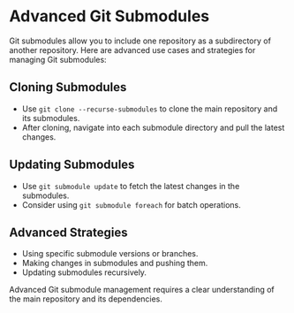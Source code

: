 # Advanced Git Submodules

Git submodules allow you to include one repository as a subdirectory of another repository. Here are advanced use cases and strategies for managing Git submodules:

## Cloning Submodules

- Use `git clone --recurse-submodules` to clone the main repository and its submodules.
- After cloning, navigate into each submodule directory and pull the latest changes.

## Updating Submodules

- Use `git submodule update` to fetch the latest changes in the submodules.
- Consider using `git submodule foreach` for batch operations.

## Advanced Strategies

- Using specific submodule versions or branches.
- Making changes in submodules and pushing them.
- Updating submodules recursively.

Advanced Git submodule management requires a clear understanding of the main repository and its dependencies.
